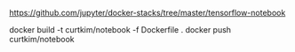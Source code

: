 https://github.com/jupyter/docker-stacks/tree/master/tensorflow-notebook

docker build -t curtkim/notebook -f Dockerfile .
docker push curtkim/notebook